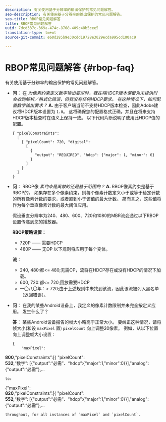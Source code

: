 ```yaml
---
description: 有关使用基于分辨率的输出保护的常见问题解答。
seo-description: 有关使用基于分辨率的输出保护的常见问题解答。
seo-title: RBOP常见问题解答
title: RBOP常见问题解答
uuid: 7dcd337c-369a-474c-8768-409c48b5cee5
translation-type: tm+mt
source-git-commit: e60d285b9e30cdd19728e3029ecda995cd100ac9

---
```



# RBOP常见问题解答 {#rbop-faq}

有关使用基于分辨率的输出保护的常见问题解答。

* **问：** 在 *为像素约束定义数字输出要求时，我在将HDCP版本保留为未提供时会收到解析／格式化错误，但我没有任何HDCP要求。 在这种情况下，如何配置数字输出要求？* **A.** 由于客户端当前不支持HDCP版本检查，因此Adobe建议将HDCP版本设置为 `1.0`。 这将确保您的配置格式正确，并且在将来支持HDCP版本检查时在语义上保持一致。 以下代码片断说明了使用此HDCP值的配置。

   ```
   { "pixelConstraints":  
     [  
       { "pixelCount": 720, "digital":  
         [  
           {  
             "output": "REQUIRED", "hdcp": {"major": 1, "minor": 0}  
           }  
         ]  
       }  
     ]  
   }
   ```

* **问：** RBOP像 *素约束是离散的还是基于范围的？* **A.** RBOP像素约束是基于RBOP的。 如果存在多个像素约束，则每个像素计数定义小于或等于给定计数的所有像素计数的要求，或者直到小于该值的最大计数。 简而言之，这些值将作为每个垂直像素计数的最大阈值应用。

   假设垂直分辨率为240、480、600、720和1080的MBR流会通过以下RBOP设置传递到您的播放器。

   **RBOP策略设置：**

   * 720P —— 需要HDCP
   * 480P —— 无OP
   以下规则将应用于每个变体。

   **流：**

   * 240, 480:都&lt;= 480;无需OP，流将在HDCP存在或没有HDCP的情况下加载。
   * 600, 720:都&lt;= 720;回放需要HDCP
   * 一〇八〇年：> 720;由于上述规则中未找到该流，因此该流被列入黑名单（返回错误）。


* **问：** 在我的某些Android设备上，我定义的像素计数限制并未完全按定义应用。 发生什么了？

   **答：** 某些Android设备报告的帧大小略高于正常大小。 要纠正这种情况，请将帧大小(和设 `maxPixel` 置) `pixelCount` 向上调整20像素。 例如，从以下位置向上调整帧大小设置：

   ```
   { 
       "maxPixel":  
   
<b>800</b>,“pixelConstraints”:[{ &quot;pixelCount&quot;:\
<b>532</b>,“数字”: [{&quot;output&quot;:“必需”、“hdcp”:{“major”:1,&quot;minor&quot;:0}}],&quot;analog&quot;:{&quot;output&quot;:“必需”},...

```
to: 
```
{&quot;maxPixel&quot;:\
<b>820</b>,“pixelConstraints”:[{ &quot;pixelCount&quot;:\
<b>552</b>,“数字”: [{&quot;output&quot;:“必需”、“hdcp”:{“major”:1,&quot;minor&quot;:0}}],&quot;analog&quot;:{&quot;output&quot;:“必需”},...

```
throughout, for all instances of `maxPixel` and `pixelCount`.


